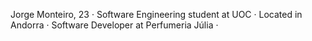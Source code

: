Jorge Monteiro, 23 · 
Software Engineering student at UOC · 
Located in Andorra · 
Software Developer at Perfumeria Júlia · 


<!---
YortxMonteiro/YortxMonteiro is a ✨ special ✨ repository because its `README.md` (this file) appears on your GitHub profile.
You can click the Preview link to take a look at your changes.
--->
